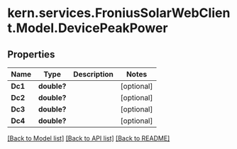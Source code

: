 # kern.services.FroniusSolarWebClient.Model.DevicePeakPower

## Properties

Name | Type | Description | Notes
------------ | ------------- | ------------- | -------------
**Dc1** | **double?** |  | [optional] 
**Dc2** | **double?** |  | [optional] 
**Dc3** | **double?** |  | [optional] 
**Dc4** | **double?** |  | [optional] 

[[Back to Model list]](../README.md#documentation-for-models) [[Back to API list]](../README.md#documentation-for-api-endpoints) [[Back to README]](../README.md)

